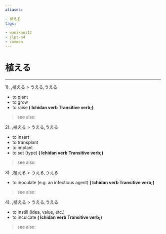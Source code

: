 ```yaml
---
aliases:
    
- 植える
tags:
    
- wanikani12
- jlpt-n4
- common
---
```


# 植える
---
1).
,植える > うえる,うえる

- to plant
- to grow
- to raise
**( Ichidan verb Transitive verb;)**
> see also: 
            
2).
,植える > うえる,うえる

- to insert
- to transplant
- to implant
- to set (type)
**( Ichidan verb Transitive verb;)**
> see also: 
            
3).
,植える > うえる,うえる

- to inoculate (e.g. an infectious agent)
**( Ichidan verb Transitive verb;)**
> see also: 
            
4).
,植える > うえる,うえる

- to instill (idea, value, etc.)
- to inculcate
**( Ichidan verb Transitive verb;)**
> see also: 
            